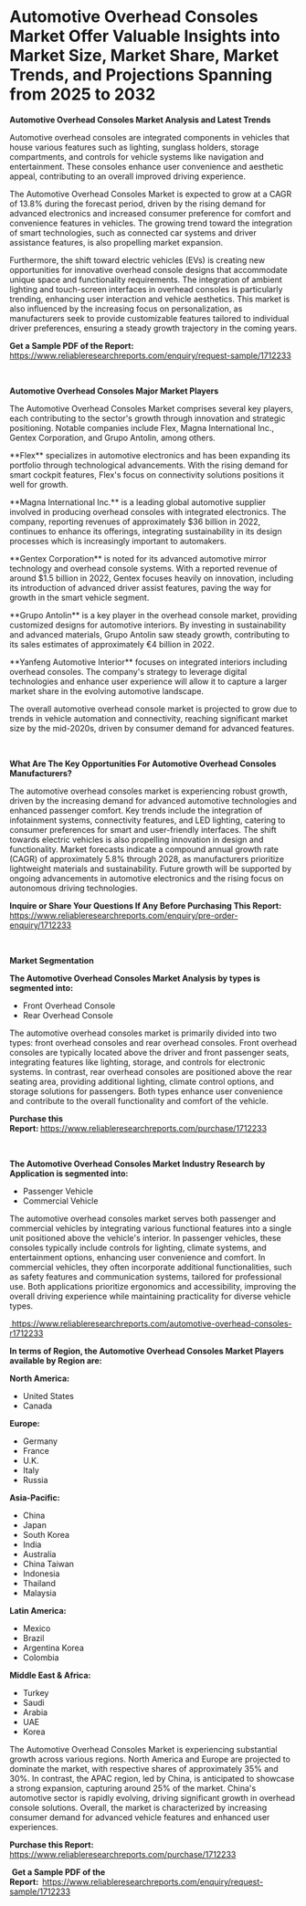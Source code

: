 <p><h1>Automotive Overhead Consoles Market Offer Valuable Insights into Market Size, Market Share, Market Trends, and Projections Spanning from 2025 to 2032</h1></p><p><strong>Automotive Overhead Consoles Market Analysis and Latest Trends</strong></p>
<p><p>Automotive overhead consoles are integrated components in vehicles that house various features such as lighting, sunglass holders, storage compartments, and controls for vehicle systems like navigation and entertainment. These consoles enhance user convenience and aesthetic appeal, contributing to an overall improved driving experience. </p><p>The Automotive Overhead Consoles Market is expected to grow at a CAGR of 13.8% during the forecast period, driven by the rising demand for advanced electronics and increased consumer preference for comfort and convenience features in vehicles. The growing trend toward the integration of smart technologies, such as connected car systems and driver assistance features, is also propelling market expansion. </p><p>Furthermore, the shift toward electric vehicles (EVs) is creating new opportunities for innovative overhead console designs that accommodate unique space and functionality requirements. The integration of ambient lighting and touch-screen interfaces in overhead consoles is particularly trending, enhancing user interaction and vehicle aesthetics. This market is also influenced by the increasing focus on personalization, as manufacturers seek to provide customizable features tailored to individual driver preferences, ensuring a steady growth trajectory in the coming years.</p></p>
<p><strong>Get a Sample PDF of the Report:&nbsp;</strong> <a href="https://www.reliableresearchreports.com/enquiry/request-sample/1712233?utm_campaign=2809&utm_medium=2&utm_source=Github&utm_content=ia&utm_term=17042025&utm_id=automotive-overhead-consoles">https://www.reliableresearchreports.com/enquiry/request-sample/1712233</a></p>
<p>&nbsp;</p>
<p><strong>Automotive Overhead Consoles Major Market Players</strong></p>
<p><p>The Automotive Overhead Consoles Market comprises several key players, each contributing to the sector's growth through innovation and strategic positioning. Notable companies include Flex, Magna International Inc., Gentex Corporation, and Grupo Antolin, among others.</p><p>**Flex** specializes in automotive electronics and has been expanding its portfolio through technological advancements. With the rising demand for smart cockpit features, Flex's focus on connectivity solutions positions it well for growth. </p><p>**Magna International Inc.** is a leading global automotive supplier involved in producing overhead consoles with integrated electronics. The company, reporting revenues of approximately $36 billion in 2022, continues to enhance its offerings, integrating sustainability in its design processes which is increasingly important to automakers.</p><p>**Gentex Corporation** is noted for its advanced automotive mirror technology and overhead console systems. With a reported revenue of around $1.5 billion in 2022, Gentex focuses heavily on innovation, including its introduction of advanced driver assist features, paving the way for growth in the smart vehicle segment.</p><p>**Grupo Antolin** is a key player in the overhead console market, providing customized designs for automotive interiors. By investing in sustainability and advanced materials, Grupo Antolin saw steady growth, contributing to its sales estimates of approximately €4 billion in 2022.</p><p>**Yanfeng Automotive Interior** focuses on integrated interiors including overhead consoles. The company's strategy to leverage digital technologies and enhance user experience will allow it to capture a larger market share in the evolving automotive landscape.</p><p>The overall automotive overhead console market is projected to grow due to trends in vehicle automation and connectivity, reaching significant market size by the mid-2020s, driven by consumer demand for advanced features.</p></p>
<p>&nbsp;</p>
<p><strong>What Are The Key Opportunities For Automotive Overhead Consoles Manufacturers?</strong></p>
<p><p>The automotive overhead consoles market is experiencing robust growth, driven by the increasing demand for advanced automotive technologies and enhanced passenger comfort. Key trends include the integration of infotainment systems, connectivity features, and LED lighting, catering to consumer preferences for smart and user-friendly interfaces. The shift towards electric vehicles is also propelling innovation in design and functionality. Market forecasts indicate a compound annual growth rate (CAGR) of approximately 5.8% through 2028, as manufacturers prioritize lightweight materials and sustainability. Future growth will be supported by ongoing advancements in automotive electronics and the rising focus on autonomous driving technologies.</p></p>
<p><strong>Inquire or Share Your Questions If Any Before Purchasing This Report:</strong> <a href="https://www.reliableresearchreports.com/enquiry/pre-order-enquiry/1712233?utm_campaign=2809&utm_medium=2&utm_source=Github&utm_content=ia&utm_term=17042025&utm_id=automotive-overhead-consoles">https://www.reliableresearchreports.com/enquiry/pre-order-enquiry/1712233</a></p>
<p>&nbsp;</p>
<p><strong>Market Segmentation</strong></p>
<p><strong>The Automotive Overhead Consoles Market Analysis by types is segmented into:</strong></p>
<p><ul><li>Front Overhead Console</li><li>Rear Overhead Console</li></ul></p>
<p><p>The automotive overhead consoles market is primarily divided into two types: front overhead consoles and rear overhead consoles. Front overhead consoles are typically located above the driver and front passenger seats, integrating features like lighting, storage, and controls for electronic systems. In contrast, rear overhead consoles are positioned above the rear seating area, providing additional lighting, climate control options, and storage solutions for passengers. Both types enhance user convenience and contribute to the overall functionality and comfort of the vehicle.</p></p>
<p><strong>Purchase this Report:&nbsp;</strong><a href="https://www.reliableresearchreports.com/purchase/1712233?utm_campaign=2809&utm_medium=2&utm_source=Github&utm_content=ia&utm_term=17042025&utm_id=automotive-overhead-consoles">https://www.reliableresearchreports.com/purchase/1712233</a></p>
<p>&nbsp;</p>
<p><strong>The Automotive Overhead Consoles Market Industry Research by Application is segmented into:</strong></p>
<p><ul><li>Passenger Vehicle</li><li>Commercial Vehicle</li></ul></p>
<p><p>The automotive overhead consoles market serves both passenger and commercial vehicles by integrating various functional features into a single unit positioned above the vehicle's interior. In passenger vehicles, these consoles typically include controls for lighting, climate systems, and entertainment options, enhancing user convenience and comfort. In commercial vehicles, they often incorporate additional functionalities, such as safety features and communication systems, tailored for professional use. Both applications prioritize ergonomics and accessibility, improving the overall driving experience while maintaining practicality for diverse vehicle types.</p></p>
<p><a href="https://www.reliableresearchreports.com/automotive-overhead-consoles-r1712233?utm_campaign=2809&utm_medium=2&utm_source=Github&utm_content=ia&utm_term=17042025&utm_id=automotive-overhead-consoles">&nbsp;https://www.reliableresearchreports.com/automotive-overhead-consoles-r1712233</a></p>
<p><strong>In terms of Region, the Automotive Overhead Consoles Market Players available by Region are:</strong></p>
<p>
    <p> <strong> North America: </strong>
        <ul>
            <li>United States</li>
            <li>Canada</li>
        </ul>
        </p> 
    <p> <strong> Europe: </strong>
        <ul>
            <li>Germany</li>
            <li>France</li>
            <li>U.K.</li>
            <li>Italy</li>
            <li>Russia</li>
        </ul>
        </p> 
    <p> <strong> Asia-Pacific: </strong>
        <ul>
            <li>China</li>
            <li>Japan</li>
            <li>South Korea</li>
            <li>India</li>
            <li>Australia</li>
            <li>China Taiwan</li>
            <li>Indonesia</li>
            <li>Thailand</li>
            <li>Malaysia</li>
        </ul>
        </p> 
    <p> <strong> Latin America: </strong>
        <ul>
            <li>Mexico</li>
            <li>Brazil</li>
            <li>Argentina Korea</li>
            <li>Colombia</li>
        </ul>
        </p> 
    <p> <strong> Middle East & Africa: </strong>
        <ul>
            <li>Turkey</li>
            <li>Saudi</li>
            <li>Arabia</li>
            <li>UAE</li>
            <li>Korea</li>
        </ul>
    </p>
    </p>
<p><p>The Automotive Overhead Consoles Market is experiencing substantial growth across various regions. North America and Europe are projected to dominate the market, with respective shares of approximately 35% and 30%. In contrast, the APAC region, led by China, is anticipated to showcase a strong expansion, capturing around 25% of the market. China's automotive sector is rapidly evolving, driving significant growth in overhead console solutions. Overall, the market is characterized by increasing consumer demand for advanced vehicle features and enhanced user experiences.</p></p>
<p><strong>Purchase this Report: </strong><a href="https://www.reliableresearchreports.com/purchase/1712233?utm_campaign=2809&utm_medium=2&utm_source=Github&utm_content=ia&utm_term=17042025&utm_id=automotive-overhead-consoles">https://www.reliableresearchreports.com/purchase/1712233</a></p>
<p>&nbsp;<strong>Get a Sample PDF of the Report:&nbsp;&nbsp;</strong><a href="https://www.reliableresearchreports.com/enquiry/request-sample/1712233?utm_campaign=2809&utm_medium=2&utm_source=Github&utm_content=ia&utm_term=17042025&utm_id=automotive-overhead-consoles">https://www.reliableresearchreports.com/enquiry/request-sample/1712233</a></p>
<p><strong></strong></p>
<p><p></p><p></p><p></p></p>